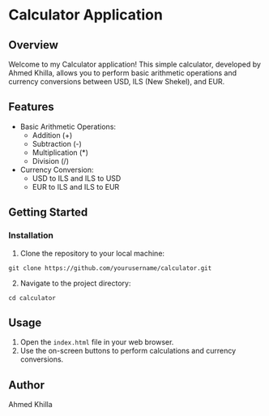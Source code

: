 # Calculator Application

## Overview
Welcome to my Calculator application! This simple calculator, developed by Ahmed Khilla, allows you to perform basic arithmetic operations and currency conversions between USD, ILS (New Shekel), and EUR.
## Features
- Basic Arithmetic Operations:
    - Addition (+)
    - Subtraction (-)
    - Multiplication (*)
    - Division (/)
- Currency Conversion:
    - USD to ILS and ILS to USD
    - EUR to ILS and ILS to EUR
## Getting Started
### Installation
1. Clone the repository to your local machine:
```
git clone https://github.com/yourusername/calculator.git
```
2. Navigate to the project directory:
```
cd calculator
```
## Usage
1. Open the `index.html` file in your web browser.
2. Use the on-screen buttons to perform calculations and currency conversions.

## Author
Ahmed Khilla
